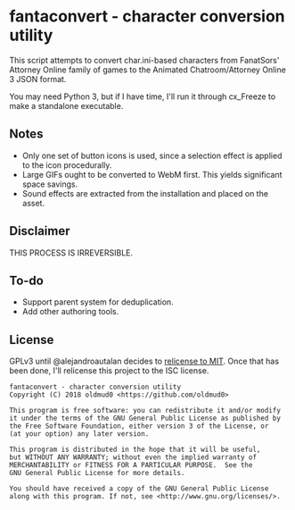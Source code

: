 # fantaconvert - character conversion utility

This script attempts to convert char.ini-based characters from FanatSors'
Attorney Online family of games to the Animated Chatroom/Attorney Online 3 JSON
format.

You may need Python 3, but if I have time, I'll run it through cx_Freeze to
make a standalone executable.

## Notes

- Only one set of button icons is used, since a selection effect is applied to
  the icon procedurally.
- Large GIFs ought to be converted to WebM first. This yields significant
  space savings.
- Sound effects are extracted from the installation and placed on the asset.

## Disclaimer

THIS PROCESS IS IRREVERSIBLE.

## To-do

- Support parent system for deduplication.
- Add other authoring tools.

## License

GPLv3 until @alejandroautalan decides to [relicense to MIT](alejandroautalan/pygubu/issues/111).
Once that has been done, I'll relicense this project to the ISC license.

    fantaconvert - character conversion utility
    Copyright (C) 2018 oldmud0 <https://github.com/oldmud0>

    This program is free software: you can redistribute it and/or modify
    it under the terms of the GNU General Public License as published by
    the Free Software Foundation, either version 3 of the License, or
    (at your option) any later version.

    This program is distributed in the hope that it will be useful,
    but WITHOUT ANY WARRANTY; without even the implied warranty of
    MERCHANTABILITY or FITNESS FOR A PARTICULAR PURPOSE.  See the
    GNU General Public License for more details.

    You should have received a copy of the GNU General Public License
    along with this program. If not, see <http://www.gnu.org/licenses/>.